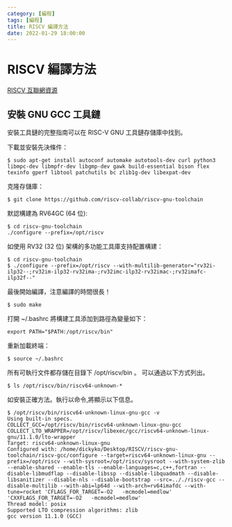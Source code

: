 ```yaml
---
category: [編程]
tags: [編程]
title: RISCV 編譯方法
date: 2022-01-29 18:00:00
---
```


# RISCV 編譯方法

[RISCV 互聯網資源](https://github.com/riscv-collab/riscv-gnu-toolchain)

## 安裝 GNU GCC 工具鏈

安裝工具鏈的完整指南可以在 RISC-V GNU 工具鏈存儲庫中找到。

下載並安裝先決條件：

```shell
$ sudo apt-get install autoconf automake autotools-dev curl python3 libmpc-dev libmpfr-dev libgmp-dev gawk build-essential bison flex texinfo gperf libtool patchutils bc zlib1g-dev libexpat-dev

```

克隆存儲庫：

```shell
$ git clone https://github.com/riscv-collab/riscv-gnu-toolchain
```

默認構建為 RV64GC (64 位):

```shell
$ cd riscv-gnu-toolchain
./configure --prefix=/opt/riscv
```

如使用 RV32 (32 位) 架構的多功能工具庫支持配置構建：

```shell
$ cd riscv-gnu-toolchain
$ ./configure --prefix=/opt/riscv --with-multilib-generator="rv32i-ilp32--;rv32im-ilp32-rv32ima-;rv32imc-ilp32-rv32imac-;rv32imafc-ilp32f--"
```

最後開始編譯，注意編譯的時間很長！

```shell
$ sudo make
```

打開 ~/.bashrc 將構建工具添加到路徑為變量如下：

```shell
export PATH="$PATH:/opt/riscv/bin"
```

重新加載終端：

```shell
$ source ~/.bashrc
```

所有可執行文件都存儲在目錄下 /opt/riscv/bin 。 可以通過以下方式列出。

```shell
$ ls /opt/riscv/bin/riscv64-unknown-*
```

如安裝正確方法。執行以命令,將顯示以下信息。

```shell
$ /opt/riscv/bin/riscv64-unknown-linux-gnu-gcc -v
Using built-in specs.
COLLECT_GCC=/opt/riscv/bin/riscv64-unknown-linux-gnu-gcc
COLLECT_LTO_WRAPPER=/opt/riscv/libexec/gcc/riscv64-unknown-linux-gnu/11.1.0/lto-wrapper
Target: riscv64-unknown-linux-gnu
Configured with: /home/dickyko/Desktop/RISCV/riscv-gnu-toolchain/riscv-gcc/configure --target=riscv64-unknown-linux-gnu --prefix=/opt/riscv --with-sysroot=/opt/riscv/sysroot --with-system-zlib --enable-shared --enable-tls --enable-languages=c,c++,fortran --disable-libmudflap --disable-libssp --disable-libquadmath --disable-libsanitizer --disable-nls --disable-bootstrap --src=.././riscv-gcc --disable-multilib --with-abi=lp64d --with-arch=rv64imafdc --with-tune=rocket 'CFLAGS_FOR_TARGET=-O2   -mcmodel=medlow' 'CXXFLAGS_FOR_TARGET=-O2   -mcmodel=medlow'
Thread model: posix
Supported LTO compression algorithms: zlib
gcc version 11.1.0 (GCC) 

```



